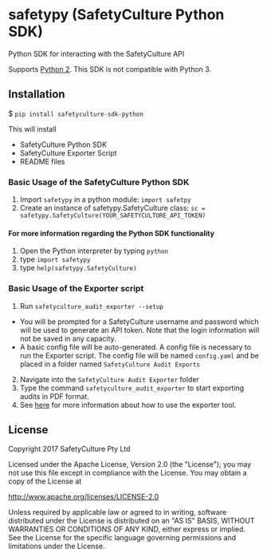 # safetypy (SafetyCulture Python SDK)

Python SDK for interacting with the SafetyCulture API

Supports [Python 2](https://www.python.org/downloads/mac-osx/).
This SDK is not compatible with Python 3. 


## Installation
$ `pip install safetyculture-sdk-python`

This will install
* SafetyCulture Python SDK
* SafetyCulture Exporter Script
* README files

### Basic Usage of the SafetyCulture Python SDK
1. Import `safetypy` in a python module: `import safetpy`
2. Create an instance of safetypy.SafetyCulture class: `sc = safetypy.SafetyCulture(YOUR_SAFETYCULTURE_API_TOKEN)`

#### For more information regarding the Python SDK functionality
1. Open the Python interpreter by typing `python`
2. type `import safetypy`
3. type `help(safetypy.SafetyCulture)`

###  Basic Usage of the Exporter script
1. Run `safetyculture_audit_exporter --setup`
* You will be prompted for a SafetyCulture username and password which will be used to generate an API token. 
Note that the login information will not be saved in any capacity.
* A basic config file will be auto-generated. A config file is necessary to run the Exporter script.
The config file will be named `config.yaml` and be placed in a folder named `SafetyCulture Audit Exports`
2. Navigate into the `SafetyCulture Audit Exporter` folder
3. Type the command `safetyculture_audit_exporter` to start exporting audits in PDF format.
4. See [here](https://github.com/SafetyCulture/safetyculture-sdk-python/blob/INTG-539-pip_install/tools/exporter/ReadMe.md) for more information about how to use the exporter tool.


## License

Copyright 2017 SafetyCulture Pty Ltd

Licensed under the Apache License, Version 2.0 (the "License");
you may not use this file except in compliance with the License.
You may obtain a copy of the License at

http://www.apache.org/licenses/LICENSE-2.0

Unless required by applicable law or agreed to in writing, software
distributed under the License is distributed on an "AS IS" BASIS,
WITHOUT WARRANTIES OR CONDITIONS OF ANY KIND, either express or implied.
See the License for the specific language governing permissions and
limitations under the License.
